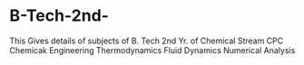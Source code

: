 # B-Tech-2nd-
This Gives details of subjects of B. Tech 2nd Yr. of Chemical Stream
CPC
Chemicak Engineering Thermodynamics
Fluid Dynamics
Numerical Analysis
